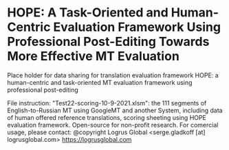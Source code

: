 # HOPE: A Task-Oriented and Human-Centric Evaluation Framework Using Professional Post-Editing Towards More Effective MT Evaluation
Place holder for data sharing for translation evaluation framework HOPE: a human-centric and task-oriented MT evaluation framework using professional post-editing

File instruction: 
"Test22-scoring-10-9-2021.xlsm": the 111 segments of English-to-Russian MT using GoogleMT and another System, including data of human offered reference translations, scoring sheeting using HOPE evaluation framework. 
Open-source for non-profit research. 
For comercial usage, please contact: @copyright Logrus Global <serge.gladkoff [at] logrusglobal.com> https://logrusglobal.com 


